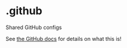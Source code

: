 # .github

Shared GitHub configs

See [the GitHub docs](https://help.github.com/en/github/building-a-strong-community/creating-a-default-community-health-file) for details on what this is!
